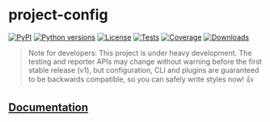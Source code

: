 # project-config

[![PyPI][pypi-version-badge-link]][pypi-link]
[![Python versions][pypi-pyversions-badge-link]][pypi-link]
[![License][license-image]][license-link]
[![Tests][tests-image]][tests-link]
[![Coverage][coverage-image]][coverage-link]
[![Downloads][pypi-downloads-image]][pypi-downloads-link]


> Note for developers: This project is under heavy development.
The testing and reporter APIs may change without warning before the
first stable release (v1), but configuration, CLI and plugins are
guaranteed to be backwards compatible, so you can safely write
styles now! :+1:

## [Documentation](https://mondeja.github.io/project-config/latest/)

[pypi-link]: https://pypi.org/project/project-config
[pypi-version-badge-link]: https://img.shields.io/pypi/v/project-config?logo=pypi&logoColor=white
[pypi-pyversions-badge-link]: https://img.shields.io/pypi/pyversions/project-config?logo=python&logoColor=white
[license-image]: https://img.shields.io/pypi/l/project-config?color=light-green&logo=freebsd&logoColor=white
[license-link]: https://github.com/mondeja/project-config/blob/master/LICENSE
[tests-image]: https://img.shields.io/github/workflow/status/mondeja/project-config/CI?logo=github&label=tests
[tests-link]: https://github.com/mondeja/project-config/actions?query=workflow%3ACI
[pypi-downloads-image]: https://img.shields.io/pypi/dm/project-config?logo=pypi&logoColor=white
[pypi-downloads-link]: https://pypistats.org/packages/project-config
[coverage-image]: https://img.shields.io/coveralls/github/mondeja/project-config?logo=coveralls
[coverage-link]: https://coveralls.io/github/mondeja/project-config
